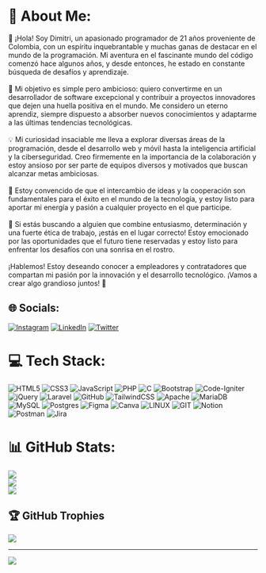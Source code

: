 # 💫 About Me:
👋 ¡Hola! Soy Dimitri, un apasionado programador de 21 años proveniente de Colombia, con un espíritu inquebrantable y muchas ganas de destacar en el mundo de la programación. Mi aventura en el fascinante mundo del código comenzó hace algunos años, y desde entonces, he estado en constante búsqueda de desafíos y aprendizaje.<br><br>🚀 Mi objetivo es simple pero ambicioso: quiero convertirme en un desarrollador de software excepcional y contribuir a proyectos innovadores que dejen una huella positiva en el mundo. Me considero un eterno aprendiz, siempre dispuesto a absorber nuevos conocimientos y adaptarme a las últimas tendencias tecnológicas.<br><br>💡 Mi curiosidad insaciable me lleva a explorar diversas áreas de la programación, desde el desarrollo web y móvil hasta la inteligencia artificial y la ciberseguridad. Creo firmemente en la importancia de la colaboración y estoy ansioso por ser parte de equipos diversos y motivados que buscan alcanzar metas ambiciosas.<br><br>🤝 Estoy convencido de que el intercambio de ideas y la cooperación son fundamentales para el éxito en el mundo de la tecnología, y estoy listo para aportar mi energía y pasión a cualquier proyecto en el que participe.<br><br>🌟 Si estás buscando a alguien que combine entusiasmo, determinación y una fuerte ética de trabajo, ¡estás en el lugar correcto! Estoy emocionado por las oportunidades que el futuro tiene reservadas y estoy listo para enfrentar los desafíos con una sonrisa en el rostro.<br><br>¡Hablemos! Estoy deseando conocer a empleadores y contratadores que compartan mi pasión por la innovación y el desarrollo tecnológico. ¡Vamos a crear algo grandioso juntos! 🤗


## 🌐 Socials:
[![Instagram](https://img.shields.io/badge/Instagram-%23E4405F.svg?logo=Instagram&logoColor=white)](https://instagram.com/depm_25) [![LinkedIn](https://img.shields.io/badge/LinkedIn-%230077B5.svg?logo=linkedin&logoColor=white)](https://linkedin.com/in/dimitri-perez) [![Twitter](https://img.shields.io/badge/Twitter-%231DA1F2.svg?logo=Twitter&logoColor=white)](https://twitter.com/zeroxz78) 

# 💻 Tech Stack:
![HTML5](https://img.shields.io/badge/html5-%23E34F26.svg?style=for-the-badge&logo=html5&logoColor=white) ![CSS3](https://img.shields.io/badge/css3-%231572B6.svg?style=for-the-badge&logo=css3&logoColor=white) ![JavaScript](https://img.shields.io/badge/javascript-%23323330.svg?style=for-the-badge&logo=javascript&logoColor=%23F7DF1E) ![PHP](https://img.shields.io/badge/php-%23777BB4.svg?style=for-the-badge&logo=php&logoColor=white) ![C](https://img.shields.io/badge/c-%2300599C.svg?style=for-the-badge&logo=c&logoColor=white) ![Bootstrap](https://img.shields.io/badge/bootstrap-%23563D7C.svg?style=for-the-badge&logo=bootstrap&logoColor=white) ![Code-Igniter](https://img.shields.io/badge/CodeIgniter-%23EF4223.svg?style=for-the-badge&logo=codeIgniter&logoColor=white) ![jQuery](https://img.shields.io/badge/jquery-%230769AD.svg?style=for-the-badge&logo=jquery&logoColor=white) ![Laravel](https://img.shields.io/badge/laravel-%23FF2D20.svg?style=for-the-badge&logo=laravel&logoColor=white) ![GitHub](https://img.shields.io/badge/GitHub-%23121011.svg?style=for-the-badge&logo=github&logoColor=white) ![TailwindCSS](https://img.shields.io/badge/tailwindcss-%2338B2AC.svg?style=for-the-badge&logo=tailwind-css&logoColor=white) ![Apache](https://img.shields.io/badge/apache-%23D42029.svg?style=for-the-badge&logo=apache&logoColor=white) ![MariaDB](https://img.shields.io/badge/MariaDB-003545?style=for-the-badge&logo=mariadb&logoColor=white) ![MySQL](https://img.shields.io/badge/mysql-%2300f.svg?style=for-the-badge&logo=mysql&logoColor=white) ![Postgres](https://img.shields.io/badge/postgres-%23316192.svg?style=for-the-badge&logo=postgresql&logoColor=white) 	![Figma](https://img.shields.io/badge/figma-%23F24E1E.svg?style=for-the-badge&logo=figma&logoColor=white) ![Canva](https://img.shields.io/badge/Canva-%2300C4CC.svg?style=for-the-badge&logo=Canva&logoColor=white) ![LINUX](https://img.shields.io/badge/Linux-FCC624?style=for-the-badge&logo=linux&logoColor=black) ![GIT](https://img.shields.io/badge/Git-fc6d26?style=for-the-badge&logo=git&logoColor=white) ![Notion](https://img.shields.io/badge/Notion-%23000000.svg?style=for-the-badge&logo=notion&logoColor=white) ![Postman](https://img.shields.io/badge/Postman-FF6C37?style=for-the-badge&logo=postman&logoColor=white) ![Jira](https://img.shields.io/badge/jira-%230A0FFF.svg?style=for-the-badge&logo=jira&logoColor=white)
# 📊 GitHub Stats:
![](https://github-readme-stats.vercel.app/api?username=DEPM25&theme=tokyonight&hide_border=false&include_all_commits=false&count_private=false)<br/>
![](https://github-readme-streak-stats.herokuapp.com/?user=DEPM25&theme=tokyonight&hide_border=false)<br/>
![](https://github-readme-stats.vercel.app/api/top-langs/?username=DEPM25&theme=tokyonight&hide_border=false&include_all_commits=false&count_private=false&layout=compact)

## 🏆 GitHub Trophies
![](https://github-profile-trophy.vercel.app/?username=DEPM25&theme=tokyonight&no-frame=false&no-bg=true&margin-w=4)

---
[![](https://visitcount.itsvg.in/api?id=DEPM25&icon=5&color=0)](https://visitcount.itsvg.in)

<!-- Proudly created with GPRM ( https://gprm.itsvg.in ) -->
